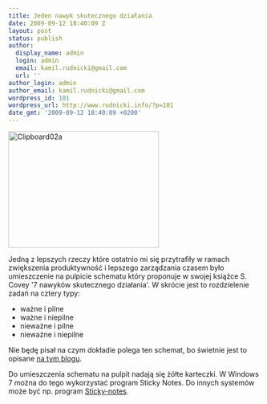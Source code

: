```yaml
---
title: Jeden nawyk skutecznego działania
date: 2009-09-12 18:40:09 Z
layout: post
status: publish
author:
  display_name: admin
  login: admin
  email: kamil.rudnicki@gmail.com
  url: ''
author_login: admin
author_email: kamil.rudnicki@gmail.com
wordpress_id: 101
wordpress_url: http://www.rudnicki.info/?p=101
date_gmt: '2009-09-12 18:40:09 +0200'
---
```


<p><a href="http://www.rudnicki.info/wp-content/uploads/2009/09/Clipboard02a.png"><img class="size-medium wp-image-102 alignnone" title="Clipboard02a" src="http://www.rudnicki.info/wp-content/uploads/2009/09/Clipboard02a-300x232.png" alt="Clipboard02a" width="300" height="232" /></a></p>
<p><a href="http://www.rudnicki.info/wp-content/uploads/2009/09/Clipboard02a.png"></a>Jedną z lepszych rzeczy które ostatnio mi się przytrafiły w ramach zwiększenia produktywność i lepszego zarządzania czasem było umieszczenie na pulpicie schematu który proponuje w swojej książce S. Covey '7 nawyków skutecznego działania'. W skrócie jest to rozdzielenie zadań na cztery typy:</p>
<ul>
<li>ważne i pilne</li>
<li>ważne i niepilne</li>
<li>nieważne i pilne</li>
<li>nieważne i niepilne</li>
</ul>
<p>Nie będę pisał na czym dokładie polega ten schemat, bo świetnie jest to opisane <a href="http://zajaczkowski.org/2009/05/29/wazne-i-pilne/">na tym blogu</a>.</p>
<p>Do umieszczenia schematu na pulpit nadają się żółte karteczki. W Windows 7 można do tego wykorzystać program Sticky Notes. Do innych systemów może być np. program <a href="http://www.sticky-notes.net/">Sticky-notes</a>.</p>
